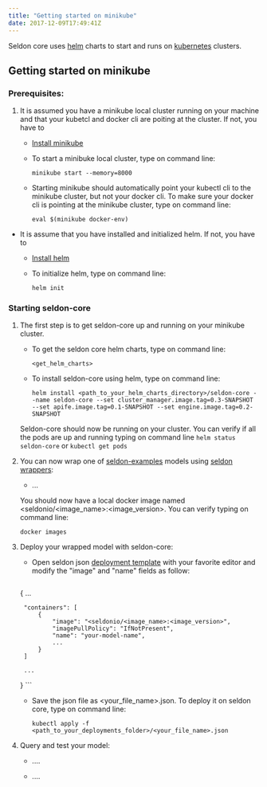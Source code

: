 ```yaml
---
title: "Getting started on minikube"
date: 2017-12-09T17:49:41Z
---
```


Seldon core uses [helm](https://github.com/kubernetes/helm) charts to start and runs on [kubernetes](https://kubernetes.io/) clusters. 

## Getting started on minikube
### Prerequisites:

1. It is assumed you have a minikube local cluster running on your machine and that your kubetcl and docker cli are poiting at the cluster. If not, you have to
    * [Install minikube](https://kubernetes.io/docs/tasks/tools/install-minikube/)
    * To start a minibuke local cluster, type on command line:
    
        ```minikube start --memory=8000```

    * Starting minikube should automatically point your kubectl cli to the minikube cluster, but not your docker cli. To  make sure your docker cli is pointing at the minikube cluster, type on command line:
	
        ```eval $(minikube docker-env)```
* It is assume that you have installed and initialized helm. If not, you have to
    * [Install helm](https://github.com/kubernetes/helm/blob/master/docs/install.md)
    * To initialize helm, type on command line: 
    
        ```helm init```

### Starting seldon-core

1. The first step is to get seldon-core up and running on your minikube cluster.

    * To get the seldon core helm charts, type on command line:

        ```<get_helm_charts>```

    * To  install seldon-core using helm, type on command line:

        ```helm install <path_to_your_helm_charts_directory>/seldon-core --name seldon-core --set cluster_manager.image.tag=0.3-SNAPSHOT --set apife.image.tag=0.1-SNAPSHOT --set engine.image.tag=0.2-SNAPSHOT```
	
    Seldon-core should now be running on your cluster. You can verify if all the pods are up and running typing on command line ```helm status seldon-core``` or ```kubectl get pods```

2. You can now wrap one of [seldon-examples](link_to_seldon_examples) models using [seldon wrappers](link_to_wrappers_docs):

    * ...

    You should now have a local docker image named \<seldonio/\<image_name>:\<image_version>. You can verify typing on command line:

    ```docker images```

3. Deploy your wrapped model with seldon-core:

    * Open seldon json [deployment template](link_to_json_template) with your favorite editor and modify the "image" and "name" fields as follow:

        ```json
	{
	    ...
	    
	    "containers": [
	        {
	            "image": "<seldonio/<image_name>:<image_version>",
	            "imagePullPolicy": "IfNotPresent",
	            "name": "your-model-name",
	            ...
	        }
	    ]

        ...
	}
        ```

    * Save the json file as \<your_file_name>.json. To deploy it on seldon core, type on command line:

        ```kubectl apply -f <path_to_your_deployments_folder>/<your_file_name>.json```

4. Query and test your model:

    * ....

    * ....
    


